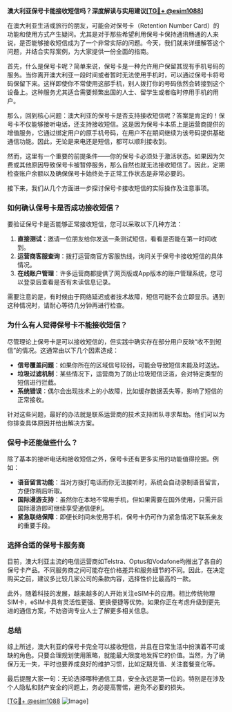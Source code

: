 **澳大利亚保号卡能接收短信吗？深度解读与实用建议[[TG💪+ @esim1088](https://t.me/s/esim1088)]**

在澳大利亚生活或旅行的朋友，可能会对保号卡（Retention Number Card）的功能和使用方式产生疑问。尤其是对于那些希望利用保号卡保持通讯畅通的人来说，是否能够接收短信成为了一个非常实际的问题。今天，我们就来详细解答这个问题，并结合实际案例，为大家提供一份全面的指南。

首先，什么是保号卡呢？简单来说，保号卡是一种允许用户保留其现有手机号码的服务。当你离开澳大利亚一段时间或者暂时无法使用手机时，可以通过保号卡将号码保留下来。这样即使你不常使用这部手机，别人拨打你的号码依然会转接到这个设备上。这种服务尤其适合需要频繁出国的人士、留学生或者临时停用手机的用户。

那么，回到核心问题：澳大利亚的保号卡是否支持接收短信呢？答案是肯定的！保号卡不仅能够接听电话，还支持接收短信。这是因为保号卡本质上是运营商提供的增值服务，它通过绑定用户的原手机号码，在用户不在期间继续为该号码提供基础通信功能。因此，无论是来电还是短信，都可以顺利接收到。

然而，这里有一个重要的前提条件——你的保号卡必须处于激活状态。如果因为欠费或其他原因导致保号卡被暂停服务，那么自然也就无法接收短信了。因此，定期检查账户余额以及确保保号卡始终处于正常工作状态是非常必要的。

接下来，我们从几个方面进一步探讨保号卡接收短信的实际操作及注意事项。

### **如何确认保号卡是否成功接收短信？**

要验证保号卡是否能够正常接收短信，您可以采取以下几种方法：

1. **直接测试**：邀请一位朋友给你发送一条测试短信，看看是否能在第一时间收到。
2. **运营商客服查询**：拨打运营商官方客服热线，询问关于保号卡接收短信的具体情况。
3. **在线账户管理**：许多运营商都提供了网页版或App版本的账户管理系统，您可以登录后查看是否有未读信息记录。

需要注意的是，有时候由于网络延迟或者技术故障，短信可能不会立即显示。遇到这种情况时，请耐心等待几分钟再进行检查。

### **为什么有人觉得保号卡不能接收短信？**

尽管理论上保号卡是可以接收短信的，但实践中确实存在部分用户反映“收不到短信”的情况。这通常由以下几个因素造成：

- **信号覆盖问题**：如果你所在的区域信号较弱，可能会导致短信未能及时送达。
- **垃圾过滤机制**：某些情况下，运营商为了防止垃圾短信泛滥，会对特定类型的短信进行拦截。
- **系统错误**：偶尔会出现技术上的小故障，比如缓存数据丢失等，影响了短信的正常接收。

针对这些问题，最好的办法就是联系运营商的技术支持团队寻求帮助。他们可以为你排查具体原因并给出解决方案。

### **保号卡还能做些什么？**

除了基本的接听电话和接收短信之外，保号卡还有更多实用的功能值得挖掘。例如：

- **语音留言功能**：当对方拨打电话而你无法接听时，系统会自动录制语音留言，方便你稍后听取。
- **国际漫游支持**：虽然你在本地不常用手机，但如果需要在国外使用，只需开启国际漫游即可继续享受通信便利。
- **紧急联络保障**：即便长时间未使用手机，保号卡仍可作为紧急情况下联系亲友的重要手段。

### **选择合适的保号卡服务商**

目前，澳大利亚主流的电信运营商如Telstra、Optus和Vodafone均推出了各自的保号卡产品。不同服务商之间可能存在价格差异和服务细节的不同。因此，在决定购买之前，建议多比较几家公司的条款内容，选择性价比最高的一款。

此外，随着科技的发展，越来越多的人开始关注eSIM卡的应用。相比传统物理SIM卡，eSIM卡具有灵活性更强、更换便捷等优势。如果你正在考虑升级到更先进的通信方案，不妨咨询专业人士了解更多相关信息。

### **总结**

综上所述，澳大利亚的保号卡完全可以接收短信，并且在日常生活中扮演着不可或缺的角色。只要合理规划使用策略，就能最大限度地发挥它的价值。当然，为了确保万无一失，平时也要养成良好的维护习惯，比如定期充值、关注套餐变化等。

最后提醒大家一句：无论选择哪种通信工具，安全永远是第一位的。特别是在涉及个人隐私和财产安全的问题上，务必提高警惕，避免不必要的损失。

[[TG💪+ @esim1088](https://t.me/s/esim1088) ![Image](https://i.postimg.cc/4NQfJmqS/Snipaste-2025-05-13-00-14-12.png)]